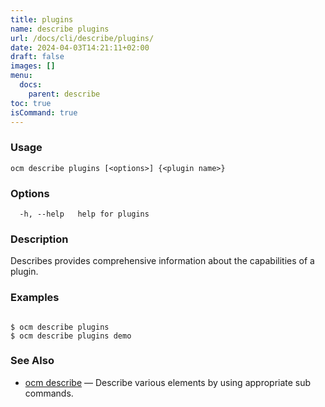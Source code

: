 ```yaml
---
title: plugins
name: describe plugins
url: /docs/cli/describe/plugins/
date: 2024-04-03T14:21:11+02:00
draft: false
images: []
menu:
  docs:
    parent: describe
toc: true
isCommand: true
---
```

### Usage

```
ocm describe plugins [<options>] {<plugin name>}
```

### Options

```
  -h, --help   help for plugins
```

### Description


Describes provides comprehensive information about the capabilities of
a plugin.


### Examples

```

$ ocm describe plugins
$ ocm describe plugins demo

```

### See Also

* [ocm describe](/docs/cli/describe)	 &mdash; Describe various elements by using appropriate sub commands.

